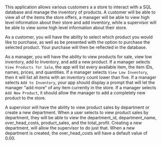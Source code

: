 
This application allows various customers a a store to interact with a SQL database and manage the inventory of products. A customer will be able to view all of the items the store offers, a manager will be able to view high level information about their store and add inventory, while a supervisor will be able to view some high level information about their store.

As a customer, you will have the ability to select which product you would like to purchase, as well as be presented with the option to purchase the selected product. Your purchase will then be reflected in the database.

As a manager, you will have the ability to view products for sale, view low inventory, add to Inventory, and add a new product. If a manager selects `View Products for Sale`, the app will list every available item, the item IDs, names, prices, and quantities. If a manager selects `View Low Inventory`, then it will list all items with an inventory count lower than five. If a manager selects `Add to Inventory`, your app should display a prompt that will let the manager "add more" of any item currently in the store. If a manager selects `Add New Product`, it should allow the manager to add a completely new product to the store.

A supervisor will have the ability to view product sales by department or create a new department. When a user selects to view product sales by department, they will be able to view the department_id, department_name, over_head_costs, product_sales, and the total_profit. Creating a new department, will allow the supervisor to do just that. When a new department is created, the over_head_costs will have a default value of 0.00.
